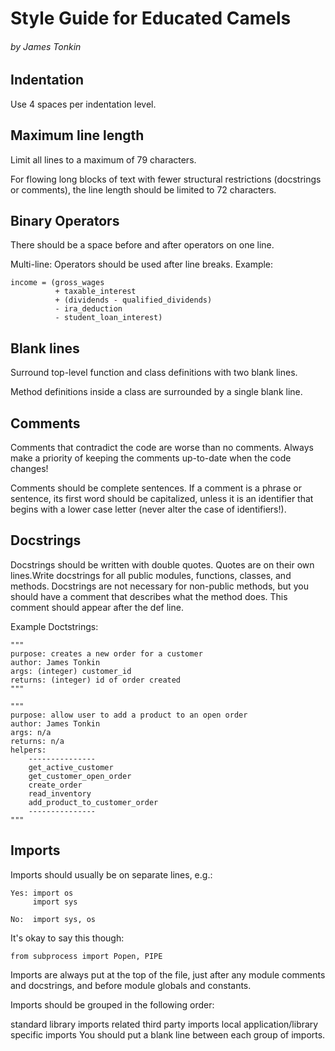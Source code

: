 # Style Guide for Educated Camels
###### by James Tonkin

## Indentation
Use 4 spaces per indentation level.

## Maximum line length
Limit all lines to a maximum of 79 characters.

For flowing long blocks of text with fewer structural restrictions (docstrings or comments), the line length should be limited to 72 characters.

## Binary Operators
There should be a space before and after operators on one line.

Multi-line: Operators should be used after line breaks. Example:

```
income = (gross_wages
          + taxable_interest
          + (dividends - qualified_dividends)
          - ira_deduction
          - student_loan_interest)
```

## Blank lines
Surround top-level function and class definitions with two blank lines.

Method definitions inside a class are surrounded by a single blank line.

## Comments
Comments that contradict the code are worse than no comments. Always make a priority of keeping the comments up-to-date when the code changes!

Comments should be complete sentences. If a comment is a phrase or sentence, its first word should be capitalized, unless it is an identifier that begins with a lower case letter (never alter the case of identifiers!).

## Docstrings
Docstrings should be written with double quotes. Quotes are on their own lines.Write docstrings for all public modules, functions, classes, and methods. Docstrings are not necessary for non-public methods, but you should have a comment that describes what the method does. This comment should appear after the def line.

Example Doctstrings:
```
"""
purpose: creates a new order for a customer
author: James Tonkin
args: (integer) customer_id
returns: (integer) id of order created
"""    
```
```
"""
purpose: allow user to add a product to an open order
author: James Tonkin
args: n/a
returns: n/a
helpers:
    ---------------
    get_active_customer
    get_customer_open_order
    create_order
    read_inventory
    add_product_to_customer_order
    ---------------
"""
```

## Imports
Imports should usually be on separate lines, e.g.:

```
Yes: import os
     import sys

No:  import sys, os
```

It's okay to say this though:

```
from subprocess import Popen, PIPE
```

Imports are always put at the top of the file, just after any module comments and docstrings, and before module globals and constants.

Imports should be grouped in the following order:

standard library imports
related third party imports
local application/library specific imports
You should put a blank line between each group of imports.
